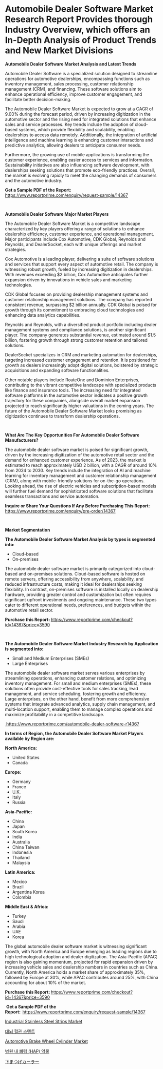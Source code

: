 <p><h1>Automobile Dealer Software Market Research Report Provides thorough Industry Overview, which offers an In-Depth Analysis of Product Trends and New Market Divisions</h1></p><p><strong>Automobile Dealer Software Market Analysis and Latest Trends</strong></p>
<p><p>Automobile Dealer Software is a specialized solution designed to streamline operations for automotive dealerships, encompassing functions such as inventory management, sales processing, customer relationship management (CRM), and financing. These software solutions aim to enhance operational efficiency, improve customer engagement, and facilitate better decision-making.</p><p>The Automobile Dealer Software Market is expected to grow at a CAGR of 9.00% during the forecast period, driven by increasing digitization in the automotive sector and the rising need for integrated solutions that enhance sales and service processes. Key trends include the adoption of cloud-based systems, which provide flexibility and scalability, enabling dealerships to access data remotely. Additionally, the integration of artificial intelligence and machine learning is enhancing customer interactions and predictive analytics, allowing dealers to anticipate consumer needs.</p><p>Furthermore, the growing use of mobile applications is transforming the customer experience, enabling easier access to services and information. Sustainability initiatives are also influencing software development, with dealerships seeking solutions that promote eco-friendly practices. Overall, the market is evolving rapidly to meet the changing demands of consumers and the automotive industry.</p></p>
<p><strong>Get a Sample PDF of the Report:&nbsp;</strong> <a href="https://www.reportprime.com/enquiry/request-sample/14367">https://www.reportprime.com/enquiry/request-sample/14367</a></p>
<p>&nbsp;</p>
<p><strong>Automobile Dealer Software Major Market Players</strong></p>
<p><p>The Automobile Dealer Software Market is a competitive landscape characterized by key players offering a range of solutions to enhance dealership efficiency, customer experience, and operational management. Major participants include Cox Automotive, CDK Global, Reynolds and Reynolds, and DealerSocket, each with unique offerings and market strategies.</p><p>Cox Automotive is a leading player, delivering a suite of software solutions and services that support every aspect of automotive retail. The company is witnessing robust growth, fueled by increasing digitization in dealerships. With revenues exceeding $2 billion, Cox Automotive anticipates further expansion driven by innovations in vehicle sales and marketing technologies.</p><p>CDK Global focuses on providing dealership management systems and customer relationship management solutions. The company has reported consistent revenue, surpassing $2 billion annually. CDK Global is poised for growth through its commitment to embracing cloud technologies and enhancing data analytics capabilities.</p><p>Reynolds and Reynolds, with a diversified product portfolio including dealer management systems and compliance solutions, is another significant player. The company generates substantial revenue, estimated around $1.5 billion, fostering growth through strong customer retention and tailored solutions.</p><p>DealerSocket specializes in CRM and marketing automation for dealerships, targeting increased customer engagement and retention. It is positioned for growth as dealers increasingly adopt digital solutions, bolstered by strategic acquisitions and expanding software functionalities.</p><p>Other notable players include RouteOne and Dominion Enterprises, contributing to the vibrant competitive landscape with specialized products like finance and insurance tools. The increasing need for integrated software platforms in the automotive sector indicates a positive growth trajectory for these companies, alongside overall market expansion projected to reach significantly higher valuations in the coming years. The future of the Automobile Dealer Software Market looks promising as digitization continues to transform dealership operations.</p></p>
<p>&nbsp;</p>
<p><strong>What Are The Key Opportunities For Automobile Dealer Software Manufacturers?</strong></p>
<p><p>The automobile dealer software market is poised for significant growth, driven by the increasing digitization of the automotive retail sector and the demand for enhanced customer experience. As of 2023, the market is estimated to reach approximately USD 2 billion, with a CAGR of around 10% from 2024 to 2030. Key trends include the integration of AI and machine learning for inventory management and customer relationship management (CRM), along with mobile-friendly solutions for on-the-go operations. Looking ahead, the rise of electric vehicles and subscription-based models will further fuel demand for sophisticated software solutions that facilitate seamless transactions and service automation.</p></p>
<p><strong>Inquire or Share Your Questions If Any Before Purchasing This Report:</strong> <a href="https://www.reportprime.com/enquiry/pre-order/14367">https://www.reportprime.com/enquiry/pre-order/14367</a></p>
<p>&nbsp;</p>
<p><strong>Market Segmentation</strong></p>
<p><strong>The Automobile Dealer Software Market Analysis by types is segmented into:</strong></p>
<p><ul><li>Cloud-based</li><li>On-premises</li></ul></p>
<p><p>The automobile dealer software market is primarily categorized into cloud-based and on-premises solutions. Cloud-based software is hosted on remote servers, offering accessibility from anywhere, scalability, and reduced infrastructure costs, making it ideal for dealerships seeking flexibility. In contrast, on-premises software is installed locally on dealership hardware, providing greater control and customization but often requires significant upfront investments and ongoing maintenance. These two types cater to different operational needs, preferences, and budgets within the automotive retail sector.</p></p>
<p><strong>Purchase this Report:&nbsp;</strong><a href="https://www.reportprime.com/checkout?id=14367&price=3590">https://www.reportprime.com/checkout?id=14367&price=3590</a></p>
<p>&nbsp;</p>
<p><strong>The Automobile Dealer Software Market Industry Research by Application is segmented into:</strong></p>
<p><ul><li>Small and Medium Enterprises (SMEs)</li><li>Large Enterprises</li></ul></p>
<p><p>The automobile dealer software market serves various enterprises by streamlining operations, enhancing customer relations, and optimizing inventory management. For small and medium enterprises (SMEs), these solutions often provide cost-effective tools for sales tracking, lead management, and service scheduling, fostering growth and efficiency. Large enterprises, on the other hand, benefit from more comprehensive systems that integrate advanced analytics, supply chain management, and multi-location support, enabling them to manage complex operations and maximize profitability in a competitive landscape.</p></p>
<p><a href="https://www.reportprime.com/automobile-dealer-software-r14367">&nbsp;https://www.reportprime.com/automobile-dealer-software-r14367</a></p>
<p><strong>In terms of Region, the Automobile Dealer Software Market Players available by Region are:</strong></p>
<p>
    <p> <strong> North America: </strong>
        <ul>
            <li>United States</li>
            <li>Canada</li>
        </ul>
        </p> 
    <p> <strong> Europe: </strong>
        <ul>
            <li>Germany</li>
            <li>France</li>
            <li>U.K.</li>
            <li>Italy</li>
            <li>Russia</li>
        </ul>
        </p> 
    <p> <strong> Asia-Pacific: </strong>
        <ul>
            <li>China</li>
            <li>Japan</li>
            <li>South Korea</li>
            <li>India</li>
            <li>Australia</li>
            <li>China Taiwan</li>
            <li>Indonesia</li>
            <li>Thailand</li>
            <li>Malaysia</li>
        </ul>
        </p> 
    <p> <strong> Latin America: </strong>
        <ul>
            <li>Mexico</li>
            <li>Brazil</li>
            <li>Argentina Korea</li>
            <li>Colombia</li>
        </ul>
        </p> 
    <p> <strong> Middle East & Africa: </strong>
        <ul>
            <li>Turkey</li>
            <li>Saudi</li>
            <li>Arabia</li>
            <li>UAE</li>
            <li>Korea</li>
        </ul>
    </p>
    </p>
<p><p>The global automobile dealer software market is witnessing significant growth, with North America and Europe emerging as leading regions due to high technological adoption and dealer digitization. The Asia-Pacific (APAC) region is also gaining momentum, projected for rapid expansion driven by increasing vehicle sales and dealership numbers in countries such as China. Currently, North America holds a market share of approximately 35%, followed by Europe at 30%, while APAC contributes around 25%, with China accounting for about 10% of the market.</p></p>
<p><strong>Purchase this Report: </strong><a href="https://www.reportprime.com/checkout?id=14367&price=3590">https://www.reportprime.com/checkout?id=14367&price=3590</a></p>
<p>&nbsp;<strong>Get a Sample PDF of the Report:&nbsp;&nbsp;</strong><a href="https://www.reportprime.com/enquiry/request-sample/14367">https://www.reportprime.com/enquiry/request-sample/14367</a></p>
<p><strong></strong></p>
<p><p><a href="https://medium.com/@tankuser238_5568/the-global-industrial-stainless-steel-strips-market-is-at-the-forefront-of-innovation-driving-a4865120f526">Industrial Stainless Steel Strips Market</a></p><p><a href="https://medium.com/@dazmoore2010_16676/cerebral-vascular-stents-market-%EC%9D%98-%EA%B8%80%EB%A1%9C%EB%B2%8C-%EC%8B%9C%EC%9E%A5-%EA%B0%9C%EC%9A%94%EB%8A%94-%EC%A0%84-%EC%84%B8%EA%B3%84-%EB%B0%8F-%EC%A3%BC%EC%9A%94-%EC%8B%9C%EC%9E%A5%EC%9D%98-%EC%82%B0%EC%97%85%EC%97%90-%EC%98%81%ED%96%A5%EC%9D%84-%EB%AF%B8%EC%B9%98%EB%8A%94-%EC%A3%BC%EC%9A%94-%ED%8A%B8%EB%A0%8C%EB%93%9C%EC%97%90-%EB%8C%80%ED%95%9C-%EB%8F%85%ED%8A%B9%ED%95%9C-%EA%B4%80%EC%A0%90%EC%9D%84-%EC%A0%9C%EA%B3%B5%ED%95%A9%EB%8B%88%EB%8B%A4-bae822e75428">대뇌 혈관 스텐트</a></p><p><a href="https://www.linkedin.com/pulse/market-trends-global-automotive-brake-wheel-cylinder-uurxe?trackingId=mBdBJ4zfSDqActjgJDLiIQ%3D%3D">Automotive Brake Wheel Cylinder Market</a></p><p><a href="https://medium.com/@dazmoore2010_16676/hospital-acquired-pneumonia-hap-drugs-market-%EC%9D%98-%EA%B8%80%EB%A1%9C%EB%B2%8C-%EC%8B%9C%EC%9E%A5-%EA%B0%9C%EC%9A%94%EB%8A%94-%EC%A0%84-%EC%84%B8%EA%B3%84-%EB%B0%8F-%EC%A3%BC%EC%9A%94-%EC%8B%9C%EC%9E%A5%EC%9D%98-%EC%82%B0%EC%97%85%EC%97%90-%EC%98%81%ED%96%A5%EC%9D%84-%EB%AF%B8%EC%B9%98%EB%8A%94-%EC%A3%BC%EC%9A%94-%ED%8A%B8%EB%A0%8C%EB%93%9C%EC%97%90-%EB%8C%80%ED%95%9C-10d778e09632">병원 내 폐렴 (HAP) 약물</a></p><p><a href="https://medium.com/@rosaleen41t7a/lower-eyelash-curlers-market-%E3%81%AF-%E3%82%B3%E3%82%B9%E3%83%88%E7%AE%A1%E7%90%86%E3%81%A8%E5%8A%B9%E7%8E%87%E5%90%91%E4%B8%8A%E3%82%92%E5%84%AA%E5%85%88%E3%81%97%E3%81%BE%E3%81%99-%E3%81%95%E3%82%89%E3%81%AB-%E5%A0%B1%E5%91%8A%E6%9B%B8%E3%81%AF%E5%B8%82%E5%A0%B4%E3%81%AE%E9%9C%80%E8%A6%81%E9%9D%A2%E3%81%A8%E4%BE%9B%E7%B5%A6%E9%9D%A2%E3%81%AE%E4%B8%A1%E6%96%B9%E3%82%92%E3%82%AB%E3%83%90%E3%83%BC%E3%81%97%E3%81%A6%E3%81%84%E3%81%BE%E3%81%99-lower-eyelash-79f29f8a903b">下まつげカーラー</a></p></p>